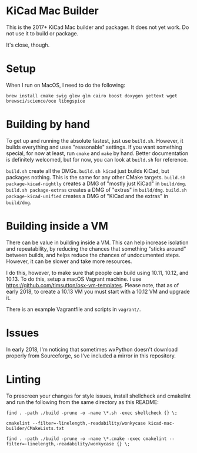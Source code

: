 KiCad Mac Builder
=================

This is the 2017+ KiCad Mac builder and packager.  It does not yet work.  Do not use it to build or package.

It's close, though.

Setup
=====
When I run on MacOS, I need to do the following:

`brew install cmake swig glew glm cairo boost doxygen gettext wget brewsci/science/oce libngspice`

Building by hand
================
To get up and running the absolute fastest, just use `build.sh`.  However, it builds everything and uses "reasonable" settings.  If you want something special, for now at least, run `cmake` and `make` by hand.  Better documentation is definitely welcomed, but for now, you can look at `build.sh` for reference.

`build.sh` create all the DMGs.
`build.sh kicad` just builds KiCad, but packages nothing.  This is the same for any other CMake targets.
`build.sh package-kicad-nightly` creates a DMG of "mostly just KiCad" in `build/dmg`.
`build.sh package-extras` creates a DMG of "extras" in `build/dmg`.
`build.sh package-kicad-unified` creates a DMG of "KiCad and the extras" in `build/dmg`.

Building inside a VM
====================
There can be value in building inside a VM.  This can help increase isolation and repeatability, by reducing the chances that something "sticks around" between builds, and helps reduce the chances of undocumented steps.  However, it can be slower and take more resources.

I do this, however, to make sure that people can build using 10.11, 10.12, and 10.13.  To do this, setup a macOS Vagrant machine.  I use https://github.com/timsutton/osx-vm-templates.  Please note, that as of early 2018, to create a 10.13 VM you must start with a 10.12 VM and upgrade it.

There is an example Vagrantfile and scripts in `vagrant/`.

Issues
======
In early 2018, I'm noticing that sometimes wxPython doesn't download properly from Sourceforge, so I've included a mirror in this repository.

Linting
=======
To prescreen your changes for style issues, install shellcheck and cmakelint and run the following from the same directory as this README:

`find . -path ./build -prune -o -name \*.sh -exec shellcheck {} \;`

`cmakelint --filter=-linelength,-readability/wonkycase kicad-mac-builder/CMakeLists.txt`

`find . -path ./build -prune -o -name \*.cmake -exec cmakelint --filter=-linelength,-readability/wonkycase {} \;`
